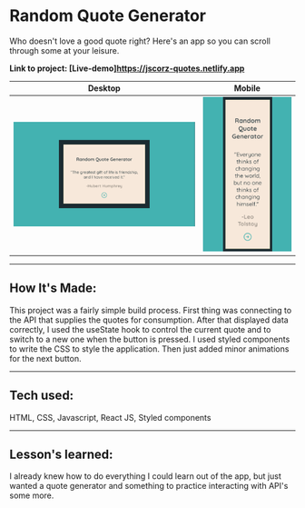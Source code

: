 # Random Quote Generator

Who doesn't love a good quote right? Here's an app so you can scroll through some at your leisure.

**Link to project: [Live-demo]https://jscorz-quotes.netlify.app**

|          Desktop           |              Mobile              |
| :------------------------: | :------------------------------: |
| ![luxur](public/quote.png) | ![luxur](public/quotemobile.png) |

---

## **How It's Made:**

This project was a fairly simple build process. First thing was connecting to the API that supplies the quotes for consumption. After that displayed data correctly, I used the useState hook to control the current quote and to switch to a new one when the button is pressed. I used styled components to write the CSS to style the application. Then just added minor animations for the next button.

---

## **Tech used:**

HTML, CSS, Javascript, React JS, Styled components

---

## **Lesson's learned:**

I already knew how to do everything I could learn out of the app, but just wanted a quote generator and something to practice interacting with API's some more.
